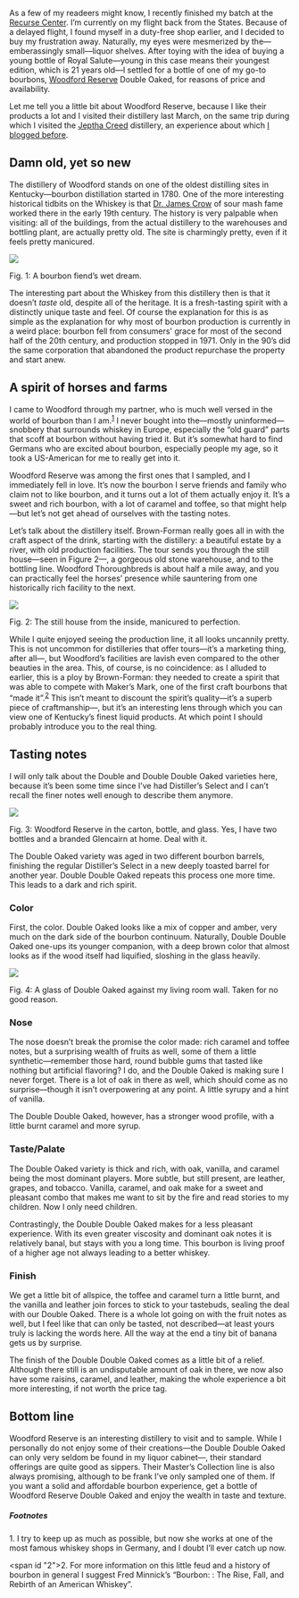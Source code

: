 As a few of my readeers might know, I recently finished my batch at the
[Recurse Center](http://recurse.com/). I’m currently on my flight back from
the States. Because of a delayed flight, I found myself in a duty-free shop
earlier, and I decided to buy my frustration away. Naturally, my eyes were
mesmerized by the—emberassingly small—liquor shelves. After toying with the
idea of buying a young bottle of Royal Salute—young in this case means their
youngest edition, which is 21 years old—I settled for a bottle of one of my
go-to bourbons, [Woodford Reserve](https://www.woodfordreserve.com/) Double
Oaked, for reasons of price and availability.

Let me tell you a little bit about Woodford Reserve, because I like their
products a lot and I visited their distillery last March, on the same trip
during which I visited the [Jeptha Creed](http://jepthacreed.com/) distillery,
an experience about which [I blogged before](http://blog.veitheller.de/Jeptha_Creed,_or:_How_I_Learned_to_Love_Vodka.html).

## Damn old, yet so new

The distillery of Woodford stands on one of the oldest distilling sites in
Kentucky—bourbon distillation started in 1780. One of the more interesting
historical tidbits on the Whiskey is that [Dr. James Crow](https://en.wikipedia.org/wiki/Dr._James_C._Crow)
of sour mash fame worked there in the early 19th century. The history is
very palpable when visiting: all of the buildings, from the actual
distillery to the warehouses and bottling plant, are actually pretty old.
The site is charmingly pretty, even if it feels pretty manicured.

![](/assets/woodford_casks.jpeg)
<div class="figure-label">Fig. 1: A bourbon fiend’s wet dream.</div>

The interesting part about the Whiskey from this distillery then is that it
doesn’t *taste* old, despite all of the heritage. It is a fresh-tasting spirit
with a distinctly unique taste and feel. Of course the explanation for this is
as simple as the explanation for why most of bourbon production is currently in
a weird place: bourbon fell from consumers' grace for most of the second half of
the 20th century, and production stopped in 1971. Only in the 90’s did the same
corporation that abandoned the product repurchase the property and start anew.

## A spirit of horses and farms

I came to Woodford through my partner, who is much well versed in the world of
bourbon than I am.<sup><a href="#1">1</a></sup> I never bought into the—mostly
uninformed—snobbery that surrounds whiskey in Europe, especially the “old
guard” parts that scoff at bourbon without having tried it. But it’s somewhat
hard to find Germans who are excited about bourbon, especially people my age,
so it took a US-American for me to really get into it.

Woodford Reserve was among the first ones that I sampled, and I immediately
fell in love. It’s now the bourbon I serve friends and family who claim not to
like bourbon, and it turns out a lot of them actually enjoy it. It’s a sweet
and rich bourbon, with a lot of caramel and toffee, so that might help—but
let’s not get ahead of ourselves with the tasting notes.

Let’s talk about the distillery itself. Brown-Forman really goes all in with
the craft aspect of the drink, starting with the distillery: a beautiful
estate by a river, with old production facilities. The tour sends you through
the still house—seen in Figure 2—, a gorgeous old stone warehouse, and to the
bottling line. Woodford Thoroughbreds is about half a mile away, and you can
practically feel the horses’ presence while sauntering from one historically
rich facility to the next.

![](/assets/woodford_stills.jpeg)
<div class="figure-label">
  Fig. 2: The still house from the inside, manicured to perfection.
</div>

While I quite enjoyed seeing the production line, it all looks uncannily
pretty. This is not uncommon for distilleries that offer tours—it’s a
marketing thing, after all—, but Woodford’s facilities are lavish even compared
to the other beauties in the area. This, of course, is no coincidence: as I
alluded to earlier, this is a ploy by Brown-Forman: they needed to create a
spirit that was able to compete with Maker’s Mark, one of the first craft
bourbons that “made it”.<sup><a href="#2">2</a></sup>  This isn’t meant to
discount the spirit’s quality—it’s a superb piece of craftmanship—, but it’s
an interesting lens through which you can view one of Kentucky’s finest
liquid products. At which point I should probably introduce you to the real
thing.

## Tasting notes

I will only talk about the Double and Double Double Oaked varieties here,
because it’s been some time since I’ve had Distiller’s Select and I can’t
recall the finer notes well enough to describe them anymore.

![](/assets/woodford_bottles.png)
<div class="figure-label">
  Fig. 3: Woodford Reserve in the carton, bottle, and glass. Yes, I have two
  bottles and a branded Glencairn at home. Deal with it.
</div>

The Double Oaked variety was aged in two different bourbon barrels, finishing
the regular Distiller’s Select in a new deeply toasted barrel for another year.
Double Double Oaked repeats this process one more time. This leads to a dark
and rich spirit.

### Color

First, the color. Double Oaked looks like a mix of copper and amber, very much
on the dark side of the bourbon continuum. Naturally, Double Double Oaked
one-ups its younger companion, with a deep brown color that almost looks as if
the wood itself had liquified, sloshing in the glass heavily.

![](/assets/woodford_color.jpeg)
<div class="figure-label">
  Fig. 4: A glass of Double Oaked against my living room wall. Taken for no
  good reason.
</div>

### Nose

The nose doesn’t break the promise the color made: rich caramel and toffee
notes, but a surprising wealth of fruits as well, some of them a little
synthetic—remember those hard, round bubble gums that tasted like nothing but
artificial flavoring? I do, and the Double Oaked is making sure I never forget.
There is a lot of oak in there as well, which should come as no surprise—though
it isn’t overpowering at any point. A little syrupy and a hint of vanilla.

The Double Double Oaked, however, has a stronger wood profile, with a little
burnt caramel and more syrup.

### Taste/Palate

The Double Oaked variety is thick and rich, with oak, vanilla, and caramel
being the most dominant players. More subtle, but still present, are leather,
grapes, and tobacco. Vanilla, caramel, and oak make for a sweet and pleasant
combo that makes me want to sit by the fire and read stories to my children.
Now I only need children.

Contrastingly, the Double Double Oaked makes for a less pleasant experience.
With its even greater viscosity and dominant oak notes it is relatively banal,
but stays with you a long time. This bourbon is living proof of a higher age
not always leading to a better whiskey.

### Finish

We get a little bit of allspice, the toffee and caramel turn a little burnt,
and the vanilla and leather join forces to stick to your tastebuds, sealing
the deal with our Double Oaked. There is a whole lot going on with the fruit
notes as well, but I feel like that can only be tasted, not described—at least
yours truly is lacking the words here. All the way at the end a tiny bit of
banana gets us by surprise.

The finish of the Double Double Oaked comes as a little bit of a relief.
Although there still is an undisputable amount of oak in there, we now also
have some raisins, caramel, and leather, making the whole experience a bit more
interesting, if not worth the price tag.

## Bottom line

Woodford Reserve is an interesting distillery to visit and to sample. While I
personally do not enjoy some of their creations—the Double Double Oaked can
only very seldom be found in my liquor cabinet—, their standard offerings are
quite good as sippers. Their Master’s Collection line is also always promising,
although to be frank I’ve only sampled one of them. If you want a solid and
affordable bourbon experience, get a bottle of Woodford Reserve Double Oaked
and enjoy the wealth in taste and texture.

##### Footnotes

<span id="1">1.</span> I try to keep up as much as possible, but now she works
at one of the most famous whiskey shops in Germany, and I doubt I’ll ever catch
up now.

<span id "2">2.</span> For more information on this little feud and a history
of bourbon in general I suggest Fred Minnick’s “Bourbon: : The Rise, Fall, and
Rebirth of an American Whiskey”.

